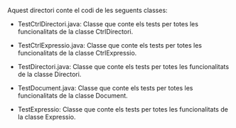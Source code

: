 Aquest directori conte el codi de les seguents classes:

- TestCtrlDirectori.java: Classe que conte els tests per totes les funcionalitats de la classe CtrlDirectori.

- TestCtrlExpressio.java: Classe que conte els tests per totes les funcionalitats de la classe CtrlExpressio.

- TestDirectori.java: Classe que conte els tests per totes les funcionalitats de la classe Directori.

- TestDocument.java: Classe que conte els tests per totes les funcionalitats de la classe Document.

- TestExpressio: Classe que conte els tests per totes les funcionalitats de la classe Expressio.
